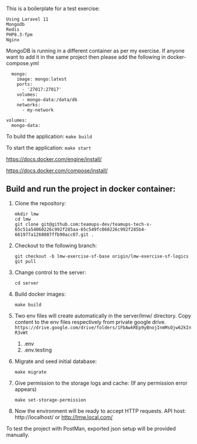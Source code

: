 
This is a boilerplate for a test exercise:
``` 
Using Laravel 11
Mongodb
Redis
PHP8.3-fpm
Nginx
```

MongoDB is running in a different container as per my exercise. If anyone want to add it in the same project then please add the following in docker-compose.yml

```
  mongo:
    image: mongo:latest
    ports:
      - '27017:27017'
    volumes:
      - mongo-data:/data/db
    networks:
      - my-network

volumes:
  mongo-data:
```

To build the application:
``` make build ```

To start the application:
``` make start ```

   https://docs.docker.com/engine/install/

   https://docs.docker.com/compose/install/

## Build and run the project in docker container:
1. Clone the repository:
   ``` 
   mkdir lmw
   cd lmw
   git clone git@github.com:teamups-dev/teamups-tech-x-65c51a54060226c992f285aa-65c549fc060226c992f285b4-661977a1268087ffb90acc07.git .
   ```
2. Checkout to the following branch:
   ```
   git checkout -b lmw-exercise-sf-base origin/lmw-exercise-sf-logics
   git pull
   ```
3. Change control to the server:
   ``` 
   cd server
   ```
4. Build docker images:

   ```
   make build 
   ```
5. Two env files will create automatically in the server/lmw/ directory. Copy content to the env files respectively from private google drive. ```https://drive.google.com/drive/folders/1FbAwkREp9yBnojInmMsOjw62kInR3vWt```
    1. .env
    2. .env.testing


6. Migrate and seed initial database:

   ```
   make migrate
   ```
7. Give permission to the storage logs and cache: (If any permission error appears)
   ```
   make set-storage-permission
   ```
7. Now the environment will be ready to accept HTTP requests. API host:
   http://localhost/
   or
   http://lmw.local.com/

To test the project with PostMan, exported json setup will be provided manually.